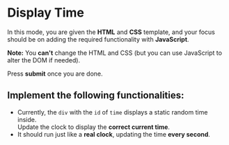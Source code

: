 # Display Time

In this mode, you are given the **HTML** and **CSS** template, and your focus should be on adding the required functionality with **JavaScript**.

**Note:** You **can't** change the HTML and CSS (but you can use JavaScript to alter the DOM if needed).

Press **submit** once you are done.

## Implement the following functionalities:

- Currently, the `div` with the `id` of `time` displays a static random time inside.  
  Update the clock to display the **correct current time**.
- It should run just like a **real clock**, updating the time **every second**.